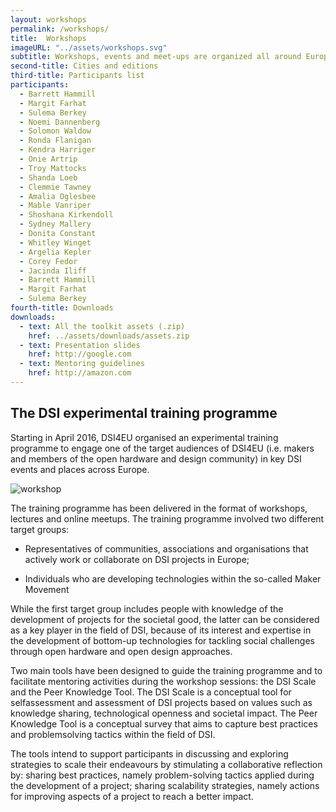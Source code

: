```yaml
---
layout: workshops
permalink: /workshops/
title:  Workshops
imageURL: "../assets/workshops.svg"
subtitle: Workshops, events and meet-ups are organized all around Europe to built a DSI community-generated knowledge and promote social sustainable growth.
second-title: Cities and editions
third-title: Participants list
participants:
  - Barrett Hammill
  - Margit Farhat
  - Sulema Berkey
  - Noemi Dannenberg
  - Solomon Waldow
  - Ronda Flanigan
  - Kendra Harriger
  - Onie Artrip
  - Troy Mattocks
  - Shanda Loeb
  - Clemmie Tawney
  - Amalia Oglesbee
  - Mable Vanriper
  - Shoshana Kirkendoll
  - Sydney Mallery
  - Donita Constant
  - Whitley Winget
  - Argelia Kepler
  - Corey Fedor
  - Jacinda Iliff
  - Barrett Hammill
  - Margit Farhat
  - Sulema Berkey
fourth-title: Downloads
downloads:
  - text: All the toolkit assets (.zip)
    href: ../assets/downloads/assets.zip
  - text: Presentation slides
    href: http://google.com
  - text: Mentoring guidelines
    href: http://amazon.com
---
```


## The DSI experimental training programme

Starting in April 2016, DSI4EU organised an experimental training programme to engage one of the target audiences of DSI4EU (i.e. makers and members of the open hardware and design community) in key DSI events and places across Europe.

![workshop](../assets/pics/workshop.jpg)

 The training programme has been delivered in the format of workshops, lectures and online meetups.  The training programme involved two different target groups:

- Representatives of communities, associations and organisations that actively work or collaborate on DSI projects in Europe;


- Individuals who are developing technologies within the so-called Maker Movement 

While the first target group includes people with knowledge of the development of projects for the societal good, the latter can be considered as a key player in the field of DSI, because of its interest and expertise in the development of bottom-up technologies for tackling social challenges through open hardware and open design approaches.

Two main tools have been designed to guide the training programme and to facilitate mentoring activities during the workshop sessions: the DSI Scale and the Peer Knowledge Tool. The DSI Scale is a conceptual tool for selfassessment and assessment of DSI projects based on values such as knowledge sharing, technological openness and societal impact. The Peer Knowledge Tool is a conceptual survey that aims to capture best practices and problemsolving tactics within the field of DSI.

The tools intend to support participants in discussing and exploring strategies to scale their endeavours by stimulating a collaborative reflection by:
sharing best practices, namely problem-solving tactics applied during the development of a project;
sharing scalability strategies, namely actions for improving aspects of a project to reach a better impact.



